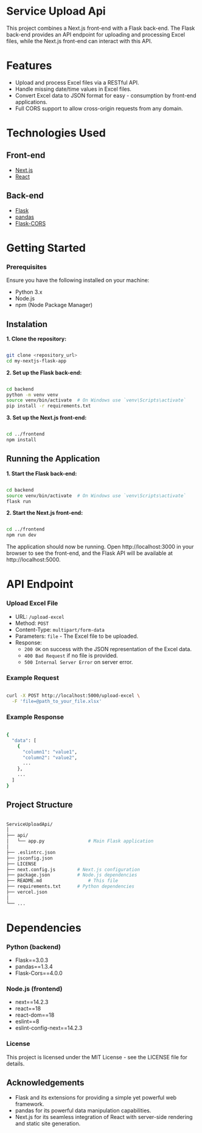 # Service Upload Api

This project combines a Next.js front-end with a Flask back-end. The Flask back-end provides an API endpoint for uploading and processing Excel files, while the Next.js front-end can interact with this API.

# Features

- Upload and process Excel files via a RESTful API.
- Handle missing date/time values in Excel files.
- Convert Excel data to JSON format for easy - consumption by front-end applications.
- Full CORS support to allow cross-origin requests from any domain.

# Technologies Used

## Front-end

- [Next.js](https://nextjs.org/)
- [React](https://reactjs.org/)
## Back-end

- [Flask](https://flask.palletsprojects.com/en/latest/)
- [pandas](https://pandas.pydata.org/)
- [Flask-CORS](https://flask-cors.readthedocs.io/en/latest/)

# Getting Started

### Prerequisites

Ensure you have the following installed on your machine:

- Python 3.x
- Node.js
- npm (Node Package Manager)

## Instalation

**1. Clone the repository:**

```bash

git clone <repository_url>
cd my-nextjs-flask-app

```
**2. Set up the Flask back-end:**
```bash

cd backend
python -m venv venv
source venv/bin/activate  # On Windows use `venv\Scripts\activate`
pip install -r requirements.txt

```
**3. Set up the Next.js front-end:**

```bash

cd ../frontend
npm install
```

## Running the Application

**1. Start the Flask back-end:**
```bash

cd backend
source venv/bin/activate  # On Windows use `venv\Scripts\activate`
flask run

```
**2. Start the Next.js front-end:**

```bash

cd ../frontend
npm run dev

```

The application should now be running. Open http://localhost:3000 in your browser to see the front-end, and the Flask API will be available at http://localhost:5000.

# API Endpoint

### Upload Excel File

- URL: `/upload-excel`
- Method: `POST`
- Content-Type: `multipart/form-data`
- Parameters: `file` - The Excel file to be uploaded.
- Response:
    - `200 OK` on success with the JSON representation of the Excel data.
    - `400 Bad Request` if no file is provided.
    - `500 Internal Server Error` on server error.

### Example Request

```bash

curl -X POST http://localhost:5000/upload-excel \
  -F 'file=@path_to_your_file.xlsx'

```
### Example Response

```bash

{
  "data": [
    {
      "column1": "value1",
      "column2": "value2",
      ...
    },
    ...
  ]
}

```

## Project Structure

```bash

ServiceUploadApi/
│
├── api/
│   └── app.py                # Main Flask application
│
├── .eslintrc.json
├── jsconfig.json
├── LICENSE
├── next.config.js        # Next.js configuration
├── package.json          # Node.js dependencies
├── README.md                 # This file
├── requirements.txt      # Python dependencies
├── vercel.json
│
└── ...

```

# Dependencies

### Python (backend)

- Flask==3.0.3
- pandas==1.3.4
- Flask-Cors==4.0.0

### Node.js (frontend)

- next==14.2.3
- react==18
- react-dom==18
- eslint==8
- eslint-config-next==14.2.3

### License

This project is licensed under the MIT License - see the LICENSE file for details.

## Acknowledgements

- Flask and its extensions for providing a simple yet powerful web framework.
- pandas for its powerful data manipulation capabilities.
- Next.js for its seamless integration of React with server-side rendering and static site generation.
